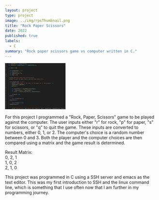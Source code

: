 ```yaml
---
layout: project
type: project
image: ../img/rpsThumbnail.png
title: "Rock Paper Scissors"
date: 2022
published: true
labels:
  - C
summary: "Rock paper scissors game vs computer written in C."
---
```


<div class="text-center p-4">
  <img width="200px" src="../img/RockPaperScissors.PNG" class="img-thumbnail" >
</div>

For this project I programmed a "Rock, Paper, Scissors" game to be played against the computer. The user inputs either "r" for rock, "p" for paper, "s" for scissors, or "q" to quit the game. These inputs are converted to numbers, either 0, 1, or 2. The computer's choice is a random number between 0 and 3. Both the player and the computer choices are then compared using a matrix and the game result is determined.<br>

Result Matrix:<br>
0, 2, 1<br>
1, 0, 2<br>
2, 1, 0<br>                   

This project was programmed in C using a SSH server and emacs as the text editor. This was my first introduction to SSH and the linux command line, which is something that I use often now that I am further in my programming journey.
